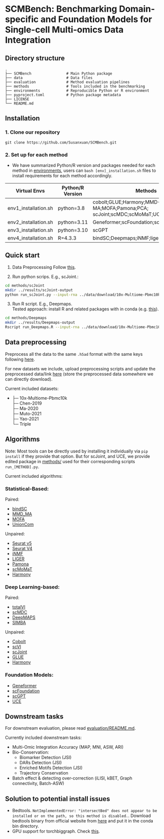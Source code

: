 # SCMBench: Benchmarking Domain-specific and Foundation Models for Single-cell Multi-omics Data Integration



## Directory structure

```
.
├── SCMBench                # Main Python package
├── data                    # Data files
├── evaluation              # Method evaluation pipelines
├── methods                 # Tools included in the benchmarking
├── environments            # Reproducible Python or R environment
├── pyproject.toml          # Python package metadata
├── LICENSE
└── README.md
```

## Installation

### 1. Clone our repository

```
git clone https://github.com/Susanxuan/SCMBench.git
```

### 2. Set up for each method

- We have summarized Python/R version and packages needed for each method in [environments](environments), users can `bash [env]_installation.sh` files to install requirements for each method accordingly.

| Virtual Envs         | Python/R Version | Methods                                                                             |
| -------------------- | ---------------- | ----------------------------------------------------------------------------------- |
| env1_installation.sh | python=3.8       | cobolt;GLUE;Harmony;MMD-MA;MOFA;Pamona;PCA;<br />scJoint;scMDC;scMoMaT;UCE;UnionCom |
| env2_installation.sh | python=3.11      | Geneformer;scFoundation;scVI;TotalVI                                                |
| env3_installation.sh | python=3.10      | scGPT                                                                               |
| env4_installation.sh | R=4.3.3          | bindSC;Deepmaps;iNMF;liger;Seurat4;Seurat5   


## Quick start
1. Data Preprocessing
Follow [this](/data/README.md).

2. Run python scrips. E.g., scJoint.\:
```bash
cd methods/scJoint
mkdir ../results/scJoint-output
python run_scJoint.py --input-rna ../data/download/10x-Multiome-Pbmc10k-small-RNA.h5ad --input-atac  10x-Multiome-Pbmc10k-small-ATAC.h5ad  --output-rna ../results/scJoint-output/rna.csv --output-atac ../results/scJoint-output/atac.csv  -r ../results/scJoint-output/run_info.yaml
```

3. Run R script. E.g., Deepmaps.\
Tested approach: install R and related packages with in conda (e.g. [this](https://stackoverflow.com/questions/70410968/is-it-possible-to-install-r-in-miniconda)).
```bash
cd methods/Deepmaps
mkdir ../results/Deepmaps-output
Rscript run_Deepmaps.R --input-rna ../data/download/10x-Multiome-Pbmc10k-small-RNA.h5ad --input-atac  10x-Multiome-Pbmc10k-small-ATAC.h5ad  --output-rna ../results/Deepmaps-output/rna.csv --output-atac ../results/Deepmaps-output/atac.csv  -r ../results/Deepmaps-output/run_info.yaml
```

## Data preprocessing

Preprocess all the data to the same `.h5ad` format with the same keys following [here](data/README.md).

For new datasets we include, upload preprocessing scripts and update the preprocessed data/link [here](data/README.md) (store the preprocessed data somewhere we can directly download).

Current included datasets:
- ├─ 10x-Multiome-Pbmc10k\
  ├─ Chen-2019\
  ├─ Ma-2020\
  ├─ Muto-2021\
  ├─ Yao-2021\
  └─ Triple


## Algorithms

Note: Most tools can be directly used by installing it individually via `pip install` if they provide that option. But for scJoint, and UCE, we provide edited package in [methods/](methods/) used for their corresponding scripts `run_[METHOD].py`.

Current included algorithms:

### Statistical-Based:

Paired:
- [bindSC](https://genomebiology.biomedcentral.com/articles/10.1186/s13059-022-02679-x)
- [MMD_MA](https://www.ncbi.nlm.nih.gov/pmc/articles/PMC8496402/)
- [MOFA](https://genomebiology.biomedcentral.com/articles/10.1186/s13059-020-02015-1)
- [UnionCom](https://academic.oup.com/bioinformatics/article/36/Supplement_1/i48/5870490)

Unpaired:
- [Seurat v5](https://www.nature.com/articles/s41587-023-01767-y)
- [Seurat V4](https://www.cell.com/cell/fulltext/S0092-8674(21)00583-3)
- [iNMF](https://www.nature.com/articles/s41587-021-00867-x)
- [LIGER](https://www.cell.com/cell/pdf/S0092-8674(19)30504-5.pdf)
- [Pamona](https://academic.oup.com/bioinformatics/article/38/1/211/6353029)
- [scMoMaT](https://www.nature.com/articles/s41467-023-36066-2)
- [Harmony](https://www.nature.com/articles/s41592-019-0619-0)

### Deep Learning-based:

Paired:
- [totalVI](https://www.nature.com/articles/s41592-020-01050-x)
- [scMDC](https://www.nature.com/articles/s41467-022-35031-9)
- [DeepMAPS](https://www.nature.com/articles/s41467-023-36559-0)
- [SIMBA](https://www.nature.com/articles/s41592-023-01899-8)

Unpaired:
- [Cobolt](https://genomebiology.biomedcentral.com/articles/10.1186/s13059-021-02556-z)
- [scVI](https://www.nature.com/articles/s41592-018-0229-2)
- [scJoint](https://www.nature.com/articles/s41587-021-01161-6)
- [GLUE](https://www.nature.com/articles/s41587-022-01284-4)
- [Harmony](https://www.nature.com/articles/s41592-019-0619-0)

### Foundation Models:
- [Geneformer](https://www.nature.com/articles/s41586-023-06139-9)
- [scFoundation](https://www.nature.com/articles/s41592-024-02305-7)
- [scGPT](https://www.nature.com/articles/s41592-024-02201-0)
- [UCE](https://www.biorxiv.org/content/10.1101/2023.11.28.568918v1)

## Downstream tasks

For downstream evaluation, please read [evaluation/README.md](evaluation/README.md).

Currently included downstream tasks:
- Multi-Omic Integration Accuracy (MAP, MNI, ASW, ARI)
- Bio-Conservation: 
  - Biomarker Detection (JSI)
  - DARs Detection (JSI)
  - Enriched Motifs Detection (JSI)
  - Trajectory Conservation
- Batch effect & detecting over-correction (iLISI, kBET, Graph connectivity, Batch-ASW)

## Solution to potential install issues

- Bedtools. `NotImplementedError: "intersectBed" does not appear to be installed or on the path, so this method is disabled.`. Download bedtools binary from official website from [here](https://bedtools.readthedocs.io/en/latest/content/installation.html#downloading-a-pre-compiled-binary) and put it in the conda bin directory. 
- GPU support for torchbiggraph. Check [this](https://github.com/facebookresearch/PyTorch-BigGraph#installation).
